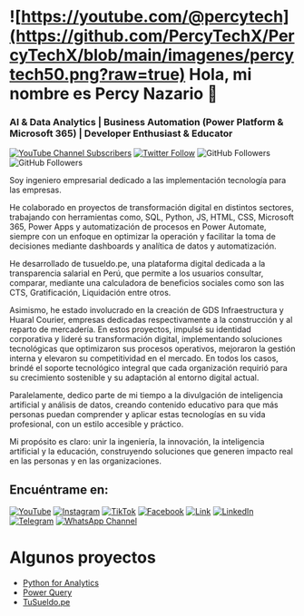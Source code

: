 # ![https://youtube.com/@percytech](https://github.com/PercyTechX/PercyTechX/blob/main/imagenes/percytech50.png?raw=true) Hola, mi nombre es Percy Nazario 👋
### AI & Data Analytics | Business Automation (Power Platform & Microsoft 365) | Developer Enthusiast & Educator

[![YouTube Channel Subscribers](https://img.shields.io/youtube/channel/subscribers/UC35aekv-xt7f-wii0IQiWxQ?style=social)](https://www.youtube.com/@percytech)
[![Twitter Follow](https://img.shields.io/twitter/follow/Percy_Tech?style=social)](https://x.com/Percy_Tech)
![GitHub Followers](https://img.shields.io/github/followers/PercyTechX?style=social)
![GitHub Followers](https://img.shields.io/github/stars/PercyTechX?style=social)

Soy ingeniero empresarial dedicado a las implementación tecnología para las empresas.

He colaborado en proyectos de transformación digital en distintos sectores, trabajando con herramientas como, SQL, Python, JS, HTML, CSS, Microsoft 365, Power Apps y automatización de procesos en Power Automate, siempre con un enfoque en optimizar la operación y facilitar la toma de decisiones mediante dashboards y analítica de datos y automatización.

He desarrollado de tusueldo.pe, una plataforma digital dedicada a la transparencia salarial en Perú, que permite a los usuarios consultar, comparar, mediante una calculadora de beneficios sociales como son las CTS, Gratificación, Liquidación entre otros.

Asimismo, he estado involucrado en la creación de GDS Infraestructura y Huaral Courier, empresas dedicadas respectivamente a la construcción y al reparto de mercadería. En estos proyectos, impulsé su identidad corporativa y lideré su transformación digital, implementando soluciones tecnológicas que optimizaron sus procesos operativos, mejoraron la gestión interna y elevaron su competitividad en el mercado. En todos los casos, brindé el soporte tecnológico integral que cada organización requirió para su crecimiento sostenible y su adaptación al entorno digital actual.

Paralelamente, dedico parte de mi tiempo a la divulgación de inteligencia artificial y análisis de datos, creando contenido educativo para que más personas puedan comprender y aplicar estas tecnologías en su vida profesional, con un estilo accesible y práctico.

Mi propósito es claro: unir la ingeniería, la innovación, la inteligencia artificial y la educación, construyendo soluciones que generen impacto real en las personas y en las organizaciones.

## Encuéntrame en:

[![YouTube](https://img.shields.io/badge/YouTube-Percy_Tech-FF0000?style=for-the-badge&logo=youtube&logoColor=white&labelColor=101010)](https://youtube.com/@percytech)
[![Instagram](https://img.shields.io/badge/Instagram-@PercyTech-E4405F?style=for-the-badge&logo=instagram&logoColor=white&labelColor=101010)](https://instagram.com/percytech)
[![TikTok](https://img.shields.io/badge/TikTok-@percy.tech-69C9D0?style=for-the-badge&logo=tiktok&logoColor=white&labelColor=101010)](https://tiktok.com/@percy.tech)
[![Facebook](https://img.shields.io/badge/Facebook-@percytechx-1877F2?style=for-the-badge&logo=facebook&logoColor=white&labelColor=101010)](https://www.facebook.com/people/Percytechx-Desarrollador-Full-Stack-Tecnolog%C3%ADa/61567828184910/)
[![Link](https://img.shields.io/badge/Links-percytech-39E09B?style=for-the-badge&logo=Linktree&logoColor=white&labelColor=101010)](https://linktr.ee/percytech)
[![LinkedIn](https://img.shields.io/badge/LinkedIn-Percy_Tech-0077B5?style=for-the-badge&logo=linkedin&logoColor=white&labelColor=101010)](https://www.linkedin.com/in/percy-nazario)
[![Telegram](https://img.shields.io/badge/Telegram-@percy.tech-26A5E4?style=for-the-badge&logo=telegram&logoColor=white&labelColor=101010)](https://t.me/PercyTech)
[![WhatsApp Channel](https://img.shields.io/badge/WhatsApp_Channel-PercyTech-25D366?style=for-the-badge&logo=whatsapp&logoColor=white&labelColor=101010)](https://whatsapp.com/channel/0029VbAr0x2EgGfNkuSzXo1S)

# Algunos proyectos

* [Python for Analytics](https://percytechx.github.io/Python-For-Anlytics/)
* [Power Query](https://percytechx.github.io/Power-Query/)
* [TuSueldo.pe](https://tusueldo.pe)


